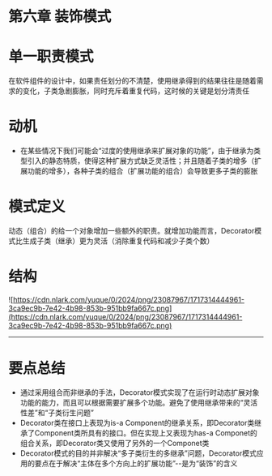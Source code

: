 # 第六章 装饰模式

# 单一职责模式

在软件组件的设计中，如果责任划分的不清楚，使用继承得到的结果往往是随着需求的变化，子类急剧膨胀，同时充斥着重复代码，这时候的关键是划分清责任

# 动机

- 在某些情况下我们可能会“过度的使用继承来扩展对象的功能”，由于继承为类型引入的静态特质，使得这种扩展方式缺乏灵活性；并且随着子类的增多（扩展功能的增多），各种子类的组合（扩展功能的组合）会导致更多子类的膨胀

# 模式定义

动态（组合）的给一个对象增加一些额外的职责。就增加功能而言，Decorator模式比生成子类（继承）更为灵活（消除重复代码和减少子类个数）

# 结构

![https://cdn.nlark.com/yuque/0/2024/png/23087967/1717314444961-3ca9ec9b-7e42-4b98-853b-951bb9fa667c.png](https://cdn.nlark.com/yuque/0/2024/png/23087967/1717314444961-3ca9ec9b-7e42-4b98-853b-951bb9fa667c.png)

---

# 要点总结

- 通过采用组合而非继承的手法，Decorator模式实现了在运行时动态扩展对象功能的能力，而且可以根据需要扩展多个功能。避免了使用继承带来的“灵活性差”和“子类衍生问题”
- Decorator类在接口上表现为is-a Component的继承关系，即Decorator类继承了Component类所具有的接口。但在实现上又表现为has-a Componet的组合关系，即Decorator类又使用了另外的一个Componet类
- Decorator模式的目的并非解决“多子类衍生的多继承”问题，Decorator模式应用的要点在于解决“主体在多个方向上的扩展功能”--是为“装饰”的含义